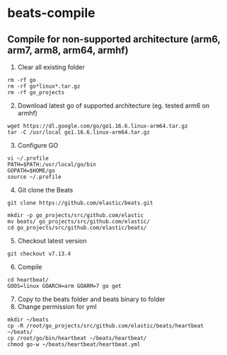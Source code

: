 # beats-compile

## Compile for non-supported architecture (arm6, arm7, arm8, arm64, armhf)

1. Clear all existing folder
```
rm -rf go
rm -rf go*linux*.tar.gz
rm -rf go_projects
``` 

2. Download latest go of supported architecture
(eg. tested arm6 on armhf)
```
wget https://dl.google.com/go/go1.16.6.linux-arm64.tar.gz
tar -C /usr/local go1.16.6.linux-arm64.tar.gz
```

3. Configure GO
```
vi ~/.profile
PATH=$PATH:/usr/local/go/bin
GOPATH=$HOME/go
source ~/.profile
```

4. Git clone the Beats 
```
git clone https://github.com/elastic/beats.git

mkdir -p go_projects/src/github.com/elastic
mv beats/ go_projects/src/github.com/elastic/
cd go_projects/src/github.com/elastic/beats/
```

5. Checkout latest version
```
git checkout v7.13.4
```

6. Compile 
```
cd heartbeat/
GOOS=linux GOARCH=arm GOARM=7 go get
```

7. Copy to the beats folder and beats binary to folder
8. Change permission for yml
```
mkdir ~/beats
cp -R /root/go_projects/src/github.com/elastic/beats/heartbeat ~/beats/
cp /root/go/bin/heartbeat ~/beats/heartbeat/
chmod go-w ~/beats/heartbeat/heartbeat.yml
```
